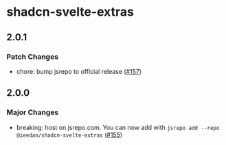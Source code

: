 # shadcn-svelte-extras

## 2.0.1

### Patch Changes

- chore: bump jsrepo to official release ([#157](https://github.com/ieedan/shadcn-svelte-extras/pull/157))

## 2.0.0

### Major Changes

- breaking: host on jsrepo.com. You can now add with `jsrepo add --repo @ieedan/shadcn-svelte-extras` ([#155](https://github.com/ieedan/shadcn-svelte-extras/pull/155))

